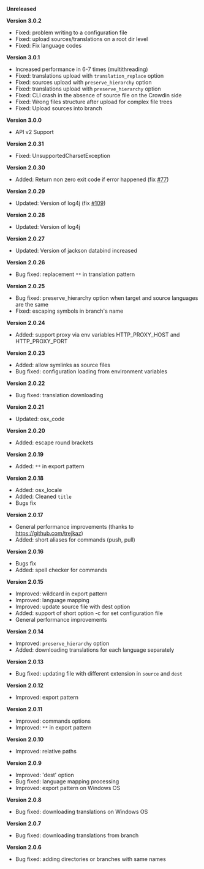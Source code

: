 **Unreleased**

**Version 3.0.2**

+ Fixed: problem writing to a configuration file
+ Fixed: upload sources/translations on a root dir level 
+ Fixed: Fix language codes

**Version 3.0.1**

+ Increased performance in 6-7 times (multithreading)
+ Fixed: translations upload with `translation_replace` option
+ Fixed: sources upload with `preserve_hierarchy` option
+ Fixed: translations upload with `preserve_hierarchy` option
+ Fixed: CLI crash in the absence of source file on the Crowdin side
+ Fixed: Wrong files structure after upload for complex file trees
+ Fixed: Upload sources into branch

**Version 3.0.0**

+ API v2 Support

**Version 2.0.31**

+ Fixed: UnsupportedCharsetException

**Version 2.0.30**

+ Added: Return non zero exit code if error happened (fix [#77](https://github.com/crowdin/crowdin-cli-2/issues/77))

**Version 2.0.29**
+ Updated: Version of log4j (fix [#109](https://github.com/crowdin/crowdin-cli-2/issues/109))

**Version 2.0.28**
+ Updated: Version of log4j

**Version 2.0.27**
+ Updated: Version of jackson databind increased

**Version 2.0.26**
+ Bug fixed: replacement `**` in translation pattern

**Version 2.0.25**
+ Bug fixed: preserve_hierarchy option when target and source languages are the same
+ Fixed: escaping symbols in branch's name

**Version 2.0.24**
+ Added: support proxy via env variables HTTP_PROXY_HOST and HTTP_PROXY_PORT

**Version 2.0.23**
+ Added: allow symlinks as source files
+ Bug fixed: configuration loading from environment variables

**Version 2.0.22**
+ Bug fixed: translation downloading

**Version 2.0.21**
+ Updated: osx_code

**Version 2.0.20**
+ Added: escape round brackets

**Version 2.0.19**
+ Added: `**` in export pattern

**Version 2.0.18**
+ Added: osx_locale
+ Added: Cleaned `title`
+ Bugs fix

**Version 2.0.17**
+ General performance improvements (thanks to https://github.com/trejkaz)
+ Added: short aliases for commands (push, pull)

**Version 2.0.16**
+ Bugs fix
+ Added: spell checker for commands

**Version 2.0.15**
+ Improved: wildcard in export pattern
+ Improved: language mapping
+ Improved: update source file with dest option
+ Added: support of short option -c for set configuration file
+ General performance improvements

**Version 2.0.14**
+ Improved: `preserve_hierarchy` option
+ Added: downloading translations for each language separately

**Version 2.0.13**
+ Bug fixed: updating file with different extension in `source` and `dest` 

**Version 2.0.12**
+ Improved: export pattern 

**Version 2.0.11**
+ Improved: commands options 
+ Improved: `**` in export pattern 

**Version 2.0.10**
+ Improved: relative paths

**Version 2.0.9**
+ Improved: 'dest' option
+ Bug fixed: language mapping processing
+ Improved: export pattern on Windows OS

**Version 2.0.8**
+ Bug fixed: downloading translations on Windows OS

**Version 2.0.7**
+ Bug fixed: downloading translations from branch

**Version 2.0.6**
+ Bug fixed: adding directories or branches with same names
